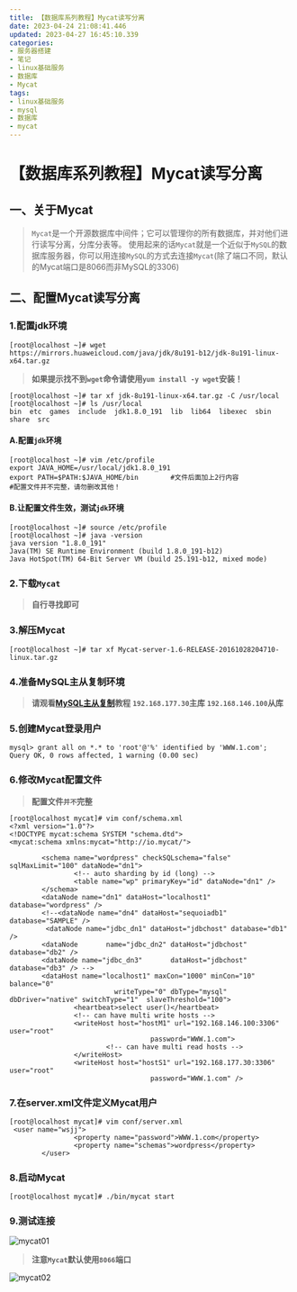 ```yaml
---
title: 【数据库系列教程】Mycat读写分离
date: 2023-04-24 21:08:41.446
updated: 2023-04-27 16:45:10.339
categories: 
- 服务器搭建
- 笔记
- linux基础服务
- 数据库
- Mycat
tags: 
- linux基础服务
- mysql
- 数据库
- mycat
---
```


# 【数据库系列教程】Mycat读写分离

## 一、关于Mycat

>`Mycat`是一个开源数据库中间件；它可以管理你的所有数据库，并对他们进行读写分离，分库分表等。
使用起来的话`Mycat`就是一个近似于`MySQL`的数据库服务器，你可以用连接`MySQL`的方式去连接`Mycat`(除了端口不同，默认的Mycat端口是8066而非MySQL的3306)

## 二、配置Mycat读写分离

### 1.配置jdk环境

```
[root@localhost ~]# wget https://mirrors.huaweicloud.com/java/jdk/8u191-b12/jdk-8u191-linux-x64.tar.gz
```

>**如果提示找不到`wget`命令请使用`yum install -y wget`安装！**

```
[root@localhost ~]# tar xf jdk-8u191-linux-x64.tar.gz -C /usr/local
[root@localhost ~]# ls /usr/local
bin  etc  games  include  jdk1.8.0_191  lib  lib64  libexec  sbin  share  src
```

#### A.配置`jdk`环境

```
[root@localhost ~]# vim /etc/profile
export JAVA_HOME=/usr/local/jdk1.8.0_191
export PATH=$PATH:$JAVA_HOME/bin		#文件后面加上2行内容
#配置文件并不完整，请勿删改其他！
```

#### B.让配置文件生效，测试`jdk`环境

```
[root@localhost ~]# source /etc/profile
[root@localhost ~]# java -version
java version "1.8.0_191"
Java(TM) SE Runtime Environment (build 1.8.0_191-b12)
Java HotSpot(TM) 64-Bit Server VM (build 25.191-b12, mixed mode)
```

### 2.下载`Mycat`

>**自行寻找即可**

### 3.解压Mycat

```
[root@localhost ~]# tar xf Mycat-server-1.6-RELEASE-20161028204710-linux.tar.gz
```

### 4.准备MySQL主从复制环境

>**请观看[MySQL主从复制](https://www.wsjj.top/archives/76)教程**
>**`192.168.177.30`主库**
>**`192.168.146.100`从库**

### 5.创建Mycat登录用户

```
mysql> grant all on *.* to 'root'@'%' identified by 'WWW.1.com';
Query OK, 0 rows affected, 1 warning (0.00 sec)
```

### 6.修改Mycat配置文件

>**配置文件`并不`完整**

```
[root@localhost mycat]# vim conf/schema.xml
<?xml version="1.0"?>
<!DOCTYPE mycat:schema SYSTEM "schema.dtd">
<mycat:schema xmlns:mycat="http://io.mycat/">

        <schema name="wordpress" checkSQLschema="false" sqlMaxLimit="100" dataNode="dn1">
                <!-- auto sharding by id (long) -->
                <table name="wp" primaryKey="id" dataNode="dn1" />
        </schema>
        <dataNode name="dn1" dataHost="localhost1" database="wordpress" />
        <!--<dataNode name="dn4" dataHost="sequoiadb1" database="SAMPLE" />
         <dataNode name="jdbc_dn1" dataHost="jdbchost" database="db1" />
        <dataNode       name="jdbc_dn2" dataHost="jdbchost" database="db2" />
        <dataNode name="jdbc_dn3"       dataHost="jdbchost" database="db3" /> -->
        <dataHost name="localhost1" maxCon="1000" minCon="10" balance="0"
                          writeType="0" dbType="mysql" dbDriver="native" switchType="1"  slaveThreshold="100">
                <heartbeat>select user()</heartbeat>
                <!-- can have multi write hosts -->
                <writeHost host="hostM1" url="192.168.146.100:3306" user="root"
                                   password="WWW.1.com">
                        <!-- can have multi read hosts -->
                </writeHost>
                <writeHost host="hostS1" url="192.168.177.30:3306" user="root"
                                   password="WWW.1.com" />
```

### 7.在server.xml文件定义Mycat用户

```
[root@localhost mycat]# vim conf/server.xml
 <user name="wsjj">
                <property name="password">WWW.1.com</property>
                <property name="schemas">wordpress</property>
        </user>
```

### 8.启动Mycat

```
[root@localhost mycat]# ./bin/mycat start
```

### 9.测试连接

![mycat01](https://www.wsjj.top//upload/2023/04/mycat01.png)

>**注意`Mycat`默认使用`8066`端口**

![mycat02](https://www.wsjj.top//upload/2023/04/mycat02.png)
